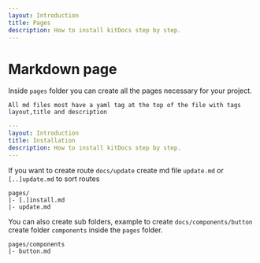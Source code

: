 ```yaml
---
layout: Introduction
title: Pages
description: How to install kitDocs step by step.
---
```

# Markdown page
Inside `pages` folder you can create all the pages necessary for your project.

```[WARNING]
All md files most have a yaml tag at the top of the file with tags layout,title and description
```

```yaml
---
layout: Introduction
title: Installation
description: How to install kitDocs step by step.
---
```
If you want to create route `docs/update` create md file `update.md` or `[..]update.md` to sort routes
```text
pages/
|- [.]install.md
|- update.md
```

You can also create sub folders, example to create `docs/components/button` create folder `components` inside the `pages` folder.
```text
pages/components
|- button.md
```